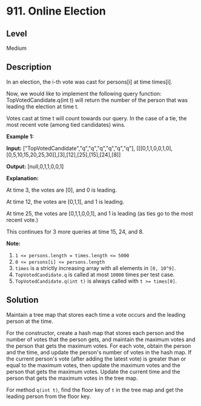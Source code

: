 # 911. Online Election
## Level
Medium

## Description
In an election, the i-th vote was cast for persons[i] at time times[i].

Now, we would like to implement the following query function: TopVotedCandidate.q(int t) will return the number of the person that was leading the election at time t.  

Votes cast at time t will count towards our query.  In the case of a tie, the most recent vote (among tied candidates) wins.

**Example 1:**

**Input:** ["TopVotedCandidate","q","q","q","q","q","q"], [[[0,1,1,0,0,1,0],[0,5,10,15,20,25,30]],[3],[12],[25],[15],[24],[8]]

**Output:** [null,0,1,1,0,0,1]

**Explanation:**

At time 3, the votes are [0], and 0 is leading.

At time 12, the votes are [0,1,1], and 1 is leading.

At time 25, the votes are [0,1,1,0,0,1], and 1 is leading (as ties go to the most recent vote.)

This continues for 3 more queries at time 15, 24, and 8.

**Note:**

1. `1 <= persons.length = times.length <= 5000`
2. `0 <= persons[i] <= persons.length`
3. `times` is a strictly increasing array with all elements in `[0, 10^9]`.
4. `TopVotedCandidate.q` is called at most `10000` times per test case.
5. `TopVotedCandidate.q(int t)` is always called with `t >= times[0]`.

## Solution
Maintain a tree map that stores each time a vote occurs and the leading person at the time.

For the constructor, create a hash map that stores each person and the number of votes that the person gets, and maintain the maximum votes and the person that gets the maximum votes. For each vote, obtain the person and the time, and update the person's number of votes in the hash map. If the current person's vote (after adding the latest vote) is greater than or equal to the maximum votes, then update the maximum votes and the person that gets the maximum votes. Update the current time and the person that gets the maximum votes in the tree map.

For method `q(int t)`, find the floor key of `t` in the tree map and get the leading person from the floor key.

